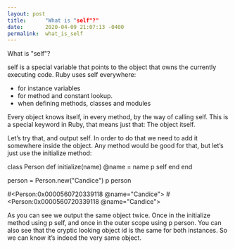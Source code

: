 ```yaml
---
layout: post
title:      "What is "self"?"
date:       2020-04-09 21:07:13 -0400
permalink:  what_is_self
---
```



What is "self"?
 
self is a special  variable that points to the object that owns the currently executing code.  Ruby uses self everywhere:

* for instance variables
* for method and constant lookup.
* when defining methods, classes and modules

Every object knows itself, in every method, by the way of calling self. This is a special keyword in Ruby, that means just that: The object itself.

Let’s try that, and output self. In order to do that we need to add it somewhere inside the object. Any method would be good for that, but let’s just use the initialize method:

class Person
  def initialize(name)
    @name = name
    p self
  end
end

person = Person.new("Candice")
p person

#<Person:0x0000560720339118 @name="Candice">
#<Person:0x0000560720339118 @name="Candice">


As you can see we output the same object twice. Once in the initialize method using p self, and once in the outer scope using p person. You can also see that the cryptic looking object id is the same for both instances. So we can know it’s indeed the very same object.

